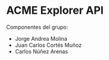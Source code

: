 # ACME Explorer API
Componentes del grupo:
 - Jorge Andrea Molina
 - Juan Carlos Cortés Muñoz
 - Carlos Núñez Arenas